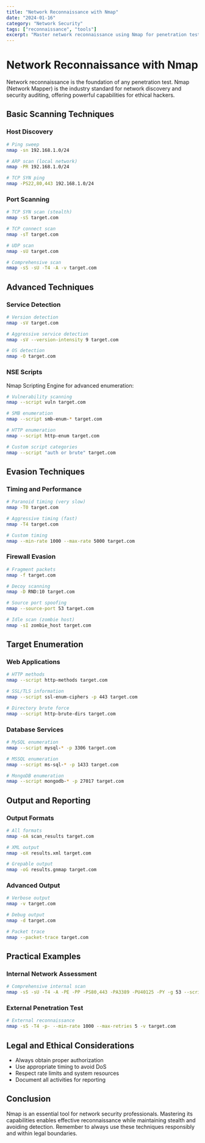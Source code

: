 ```yaml
---
title: "Network Reconnaissance with Nmap"
date: "2024-01-16"
category: "Network Security"
tags: ["reconnaissance", "tools"]
excerpt: "Master network reconnaissance using Nmap for penetration testing. Learn advanced scanning techniques, evasion methods, and target enumeration."
---
```


# Network Reconnaissance with Nmap

Network reconnaissance is the foundation of any penetration test. Nmap (Network Mapper) is the industry standard for network discovery and security auditing, offering powerful capabilities for ethical hackers.

## Basic Scanning Techniques

### Host Discovery
```bash
# Ping sweep
nmap -sn 192.168.1.0/24

# ARP scan (local network)
nmap -PR 192.168.1.0/24

# TCP SYN ping
nmap -PS22,80,443 192.168.1.0/24
```

### Port Scanning
```bash
# TCP SYN scan (stealth)
nmap -sS target.com

# TCP connect scan
nmap -sT target.com

# UDP scan
nmap -sU target.com

# Comprehensive scan
nmap -sS -sU -T4 -A -v target.com
```

## Advanced Techniques

### Service Detection
```bash
# Version detection
nmap -sV target.com

# Aggressive service detection
nmap -sV --version-intensity 9 target.com

# OS detection
nmap -O target.com
```

### NSE Scripts
Nmap Scripting Engine for advanced enumeration:

```bash
# Vulnerability scanning
nmap --script vuln target.com

# SMB enumeration
nmap --script smb-enum-* target.com

# HTTP enumeration
nmap --script http-enum target.com

# Custom script categories
nmap --script "auth or brute" target.com
```

## Evasion Techniques

### Timing and Performance
```bash
# Paranoid timing (very slow)
nmap -T0 target.com

# Aggressive timing (fast)
nmap -T4 target.com

# Custom timing
nmap --min-rate 1000 --max-rate 5000 target.com
```

### Firewall Evasion
```bash
# Fragment packets
nmap -f target.com

# Decoy scanning
nmap -D RND:10 target.com

# Source port spoofing
nmap --source-port 53 target.com

# Idle scan (zombie host)
nmap -sI zombie_host target.com
```

## Target Enumeration

### Web Applications
```bash
# HTTP methods
nmap --script http-methods target.com

# SSL/TLS information
nmap --script ssl-enum-ciphers -p 443 target.com

# Directory brute force
nmap --script http-brute-dirs target.com
```

### Database Services
```bash
# MySQL enumeration
nmap --script mysql-* -p 3306 target.com

# MSSQL enumeration
nmap --script ms-sql-* -p 1433 target.com

# MongoDB enumeration
nmap --script mongodb-* -p 27017 target.com
```

## Output and Reporting

### Output Formats
```bash
# All formats
nmap -oA scan_results target.com

# XML output
nmap -oX results.xml target.com

# Grepable output
nmap -oG results.gnmap target.com
```

### Advanced Output
```bash
# Verbose output
nmap -v target.com

# Debug output
nmap -d target.com

# Packet trace
nmap --packet-trace target.com
```

## Practical Examples

### Internal Network Assessment
```bash
# Comprehensive internal scan
nmap -sS -sU -T4 -A -PE -PP -PS80,443 -PA3389 -PU40125 -PY -g 53 --script "default or (discovery and safe)" 192.168.1.0/24
```

### External Penetration Test
```bash
# External reconnaissance
nmap -sS -T4 -p- --min-rate 1000 --max-retries 5 -v target.com
```

## Legal and Ethical Considerations

- Always obtain proper authorization
- Use appropriate timing to avoid DoS
- Respect rate limits and system resources
- Document all activities for reporting

## Conclusion

Nmap is an essential tool for network security professionals. Mastering its capabilities enables effective reconnaissance while maintaining stealth and avoiding detection. Remember to always use these techniques responsibly and within legal boundaries.